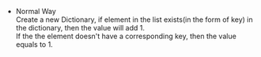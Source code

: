 - Normal Way  
Create a new Dictionary, if element in the list exists(in the form of key) in the dictionary, then the value will add 1.  
If the the element doesn't have a corresponding key, then the value equals to 1.  
